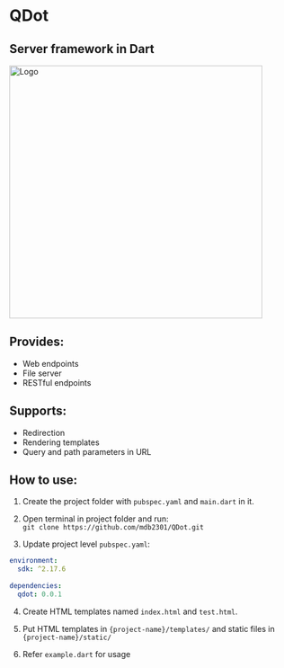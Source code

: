 # QDot
## Server framework in Dart
<img src="https://github.com/mdb2301/QDot/blob/master/static/qdot.jpg?raw=true" alt="Logo" style="width:450px;"/>

## Provides:
- Web endpoints
- File server
- RESTful endpoints

## Supports:
- Redirection
- Rendering templates
- Query and path parameters in URL

## How to use:
1. Create the project folder with `pubspec.yaml` and `main.dart` in it. <br/>

2. Open terminal in project folder and run: <br/>
`git clone https://github.com/mdb2301/QDot.git`

3. Update project level `pubspec.yaml`:
```yaml
environment:
  sdk: ^2.17.6
  
dependencies: 
  qdot: 0.0.1
``` 

4. Create HTML templates named `index.html` and `test.html`.

5. Put HTML templates in `{project-name}/templates/` and static files in `{project-name}/static/`

6. Refer `example.dart` for usage
